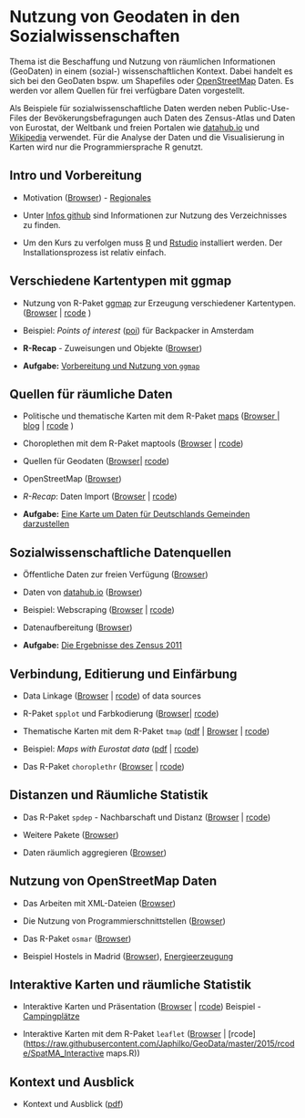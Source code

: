 Nutzung von Geodaten in den Sozialwissenschaften
====================

Thema ist die Beschaffung und Nutzung von räumlichen Informationen (GeoDaten) in einem (sozial-) wissenschaftlichen Kontext.  Dabei handelt es sich bei den GeoDaten bspw. um Shapefiles oder  [OpenStreetMap](http://openstreetmap.de/) Daten.  Es werden vor allem Quellen für frei verfügbare Daten vorgestellt. 

Als Beispiele für sozialwissenschaftliche Daten werden neben Public-Use-Files der Bevökerungsbefragungen auch Daten des Zensus-Atlas und Daten von Eurostat, der Weltbank und freien Portalen wie [datahub.io](https://datahub.io/) und [Wikipedia](https://www.wikidata.org/wiki/Wikidata:Main_Page) verwendet. Für die Analyse der Daten und die Visualisierung in Karten wird nur die Programmiersprache R genutzt. 


Intro und Vorbereitung
---------------------

- Motivation ([Browser](https://github.com/Japhilko/GeoData/blob/master/2016/slides/Einleitung.md)) - [Regionales](http://rpubs.com/Japhilko82/OpenStreetMap_Mannheim)

- Unter [Infos github](https://github.com/Japhilko/GeoData/blob/master/2015/slides/github.md) sind Informationen zur Nutzung des  Verzeichnisses zu finden.

- Um den Kurs zu verfolgen muss [R](https://cran.uni-muenster.de/) und [Rstudio](https://www.rstudio.com/products/rstudio/download/) installiert werden. Der Installationsprozess ist relativ einfach. 

Verschiedene Kartentypen mit ggmap
---------------------

- Nutzung von R-Paket [ggmap](http://journal.r-project.org/archive/2013-1/kahle-wickham.pdf) zur Erzeugung verschiedener Kartentypen. ([Browser](https://github.com/Japhilko/GeoData/blob/master/2016/slides/ggmap.md) | [rcode](https://raw.githubusercontent.com/Japhilko/GeoData/master/2015/rcode/SpatMA_ggmap.R) )

- Beispiel: *Points of interest* ([poi](https://rpossib.wordpress.com/2015/09/15/points-of-interest-for-backpackers/)) für Backpacker in Amsterdam

- __R-Recap__ - Zuweisungen und Objekte  ([Browser](https://github.com/Japhilko/GeoData/blob/master/2016/slides/RcommandsRecap.Rmd))

- **Aufgabe:** [Vorbereitung und Nutzung von  `ggmap`](https://github.com/Japhilko/GeoData/blob/master/2016/tutorial/Aufgabe_Nutzung_ggmap.md)

Quellen für räumliche Daten
---------------------

- Politische und thematische Karten mit dem R-Paket [maps](https://cran.r-project.org/web/packages/maps/index.html) ([Browser ](https://github.com/Japhilko/GeoData/blob/master/2016/slides/maps.md) | [blog](https://rpossib.wordpress.com/2015/09/18/political-maps-with-r/) | [rcode](https://raw.githubusercontent.com/Japhilko/GeoData/master/2015/rcode/SpatMA_maps.R) )

- Choroplethen mit dem R-Paket maptools ([Browser](https://github.com/Japhilko/GeoData/blob/master/2016/slides/maptools.md) 
| [rcode](https://raw.githubusercontent.com/Japhilko/GeoData/master/2015/rcode/SpatMA_maptools.R))

- Quellen für Geodaten ([Browser](https://github.com/Japhilko/GeoData/blob/master/2016/slides/polygonSources.md)|
[rcode](https://raw.githubusercontent.com/Japhilko/GeoData/master/2015/rcode/SpatMA_polygonSources.R))

- OpenStreetMap ([Browser](https://github.com/Japhilko/GeoData/blob/master/2016/slides/osm_data.Rmd))

- _R-Recap_: Daten Import ([Browser](https://github.com/Japhilko/GeoData/blob/master/2016/slides/dataImport.md) | [rcode](https://raw.githubusercontent.com/Japhilko/GeoData/master/2015/rcode/SpatMA_dataImport.R)) 


- **Aufgabe:** [Eine Karte um Daten für Deutschlands Gemeinden darzustellen](https://github.com/Japhilko/GeoData/blob/master/2016/tutorial/Aufgabe_DeutschlandsGemeinden.md)

Sozialwissenschaftliche Datenquellen
---------------------

- Öffentliche Daten zur freien Verfügung ([Browser](https://github.com/Japhilko/GeoData/blob/master/2016/slides/DataPUF.Rmd))

- Daten von [datahub.io](https://datahub.io/de/) ([Browser](https://github.com/Japhilko/GeoData/blob/master/2016/slides/Datahub.Rmd))

- Beispiel: Webscraping ([Browser](https://github.com/Japhilko/GeoData/blob/master/2016/slides/WebScraping.md) | [rcode](https://raw.githubusercontent.com/Japhilko/GeoData/master/2015/rcode/SpatMA_WebScraping.R))

- Datenaufbereitung ([Browser](https://github.com/Japhilko/GeoData/blob/master/2016/slides/Datenaufbereitung.Rmd)) 

- **Aufgabe:** [Die Ergebnisse des Zensus 2011](https://github.com/Japhilko/GeoData/blob/master/2016/tutorial/Aufgabe_Zensus_Ergebnisse.md)



Verbindung, Editierung und Einfärbung
---------------------

- Data Linkage ([Browser](https://github.com/Japhilko/GeoData/blob/master/2016/slides/Matching.md) |
[rcode](https://raw.githubusercontent.com/Japhilko/GeoData/master/2015/rcode/SpatMA_Matching.R))
of data sources

- R-Paket `spplot` und Farbkodierung ([Browser](https://github.com/Japhilko/GeoData/blob/master/2016/slides/spplot.Rmd)| 
[rcode](https://raw.githubusercontent.com/Japhilko/GeoData/master/2015/rcode/SpatMA_spplot.R))

- Thematische Karten mit dem R-Paket `tmap` ([pdf](https://github.com/Japhilko/GeoData/blob/master/2015/slides/F_tmap.pdf) |
[Browser](https://github.com/Japhilko/GeoData/blob/master/2016/slides/tmap.Rmd) | 
[rcode](https://raw.githubusercontent.com/Japhilko/GeoData/master/2015/rcode/SpatMA_tmap.R))

- Beispiel: *Maps with Eurostat data* ([pdf](https://github.com/Japhilko/GeoData/blob/master/2015/slides/eurostatMapsR.pdf) | [rcode](https://raw.githubusercontent.com/Japhilko/GeoData/master/2015/rcode/SpatMA_EurostatMaps.R))

- Das R-Paket `choroplethr` ([Browser](https://github.com/Japhilko/GeoData/blob/master/2016/slides/Choroplethr.Rmd) | 
[rcode](https://raw.githubusercontent.com/Japhilko/GeoData/master/2015/rcode/SpatMA_Choroplethr.R))

Distanzen und Räumliche Statistik
---------------------

- Das R-Paket `spdep` - Nachbarschaft und Distanz ([Browser](https://github.com/Japhilko/GeoData/blob/master/2016/slides/spdep.Rmd) |
[rcode](https://raw.githubusercontent.com/Japhilko/GeoData/master/2015/rcode/SpatMA_spdep.R))

- Weitere Pakete ([Browser](https://github.com/Japhilko/GeoData/blob/master/2016/slides/SpatStat.Rmd))

- Daten räumlich aggregieren ([Browser](https://github.com/Japhilko/GeoData/blob/master/2016/slides/PointInPolygon.Rmd))


Nutzung von OpenStreetMap Daten
---------------------

- Das Arbeiten mit XML-Dateien ([Browser](https://github.com/Japhilko/GeoData/blob/master/2016/slides/OpenStreetMap.Rmd))

- Die Nutzung von Programmierschnittstellen ([Browser](https://github.com/Japhilko/GeoData/blob/master/2016/slides/UsageAPI.Rmd))

- Das R-Paket `osmar` ([Browser](https://github.com/Japhilko/GeoData/blob/master/2016/slides/osmar.md))

- Beispiel Hostels in Madrid ([Browser](https://github.com/Japhilko/GeoData/blob/master/2016/slides/Madrid_hostels.Rmd)), [Energieerzeugung](https://rpossib.wordpress.com/2015/11/20/use-openstreetmap-date/)


Interaktive Karten und räumliche Statistik
---------------------

- Interaktive Karten und Präsentation ([Browser](https://github.com/Japhilko/GeoData/blob/master/2016/slides/PresentingResults.Rmd)
| [rcode](https://raw.githubusercontent.com/Japhilko/GeoData/master/2015/rcode/SpatMA_PrepPresentation.R))
Beispiel - [Campingplätze](http://rpubs.com/Japhilko82/Campsites)

- Interaktive Karten mit dem R-Paket `leaflet` 
([Browser](https://github.com/Japhilko/GeoData/blob/master/2016/slides/InteractiveMaps.Rmd) |
[rcode](https://raw.githubusercontent.com/Japhilko/GeoData/master/2015/rcode/SpatMA_Interactive maps.R))



Kontext und Ausblick
---------------------

- Kontext und Ausblick ([pdf](https://github.com/Japhilko/GeoData/blob/master/2015/slides/SpatialMA_Course11.pdf))
